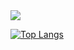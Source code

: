 <img src="https://emojis.slackmojis.com/emojis/images/1583413563/7976/pepeagent.gif?1583413563">


[![Top Langs](https://github-readme-stats.vercel.app/api/top-langs/?username=mrcavd&langs_count=6&theme=dark&layout=compact)](https://github.com/mrcavd/github-readme-stats)
